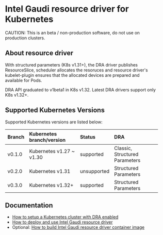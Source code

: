 # Intel Gaudi resource driver for Kubernetes

CAUTION: This is an beta / non-production software, do not use on production clusters.

## About resource driver

With structured parameters (K8s v1.31+), the DRA driver publishes ResourceSlice, scheduler allocates
the resoruces and resource driver's kubelet-plugin ensures that the allocated devices are prepared
and available for Pods.

DRA API graduated to v1beta1 in K8s v1.32. Latest DRA drivers support only K8s v1.32+.

## Supported Kubernetes Versions

Supported Kubernetes versions are listed below:

| Branch            | Kubernetes branch/version       | Status      | DRA                            |
|:------------------|:--------------------------------|:------------|:-------------------------------|
| v0.1.0            | Kubernetes v1.27 ~ v1.30        | supported   | Classic, Structured Parameters |
| v0.2.0            | Kubernetes v1.31                | unsupported | Structured Parameters          |
| v0.3.0            | Kubernetes v1.32+               | supported   | Structured Parameters          |

## Documentation

- [How to setup a Kubernetes cluster with DRA enabled](../../CLUSTER_SETUP.md)
- [How to deploy and use Intel Gaudi resource driver](USAGE.md)
- Optional: [How to build Intel Gaudi resource driver container image](BUILD.md)